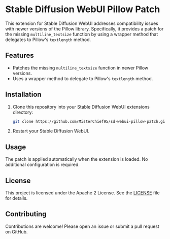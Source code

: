 # Stable Diffusion WebUI Pillow Patch

This extension for Stable Diffusion WebUI addresses compatibility issues with newer versions of the Pillow library. Specifically, it provides a patch for the missing `multiline_textsize` function by using a wrapper method that delegates to Pillow's `textlength` method.

## Features

- Patches the missing `multiline_textsize` function in newer Pillow versions.
- Uses a wrapper method to delegate to Pillow's `textlength` method.

## Installation

1. Clone this repository into your Stable Diffusion WebUI extensions directory:
    ```sh
    git clone https://github.com/MisterChief95/sd-webui-pillow-patch.git
    ```
2. Restart your Stable Diffusion WebUI.

## Usage

The patch is applied automatically when the extension is loaded. No additional configuration is required.

## License

This project is licensed under the Apache 2 License. See the [LICENSE](LICENSE) file for details.

## Contributing

Contributions are welcome! Please open an issue or submit a pull request on GitHub.
